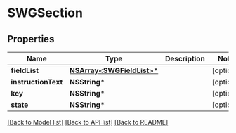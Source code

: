 # SWGSection

## Properties
Name | Type | Description | Notes
------------ | ------------- | ------------- | -------------
**fieldList** | [**NSArray&lt;SWGFieldList&gt;***](SWGFieldList.md) |  | [optional] 
**instructionText** | **NSString*** |  | [optional] 
**key** | **NSString*** |  | [optional] 
**state** | **NSString*** |  | [optional] 

[[Back to Model list]](../README.md#documentation-for-models) [[Back to API list]](../README.md#documentation-for-api-endpoints) [[Back to README]](../README.md)


